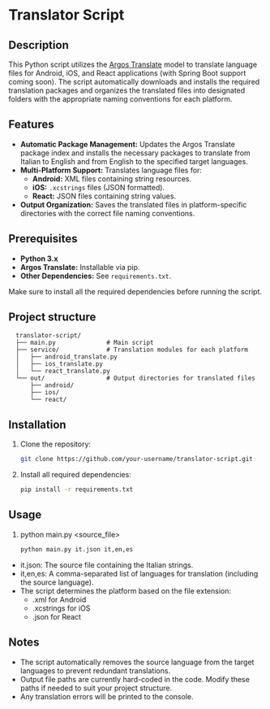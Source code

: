 # Translator Script

## Description

This Python script utilizes the [Argos Translate](https://github.com/argosopentech/argos-translate) model to translate language files for Android, iOS, and React applications (with Spring Boot support coming soon). The script automatically downloads and installs the required translation packages and organizes the translated files into designated folders with the appropriate naming conventions for each platform.

## Features

- **Automatic Package Management:** Updates the Argos Translate package index and installs the necessary packages to translate from Italian to English and from English to the specified target languages.
- **Multi-Platform Support:** Translates language files for:
  - **Android:** XML files containing string resources.
  - **iOS:** `.xcstrings` files (JSON formatted).
  - **React:** JSON files containing string values.
- **Output Organization:** Saves the translated files in platform-specific directories with the correct file naming conventions.

## Prerequisites

- **Python 3.x**
- **Argos Translate:** Installable via pip.
- **Other Dependencies:** See `requirements.txt`.

Make sure to install all the required dependencies before running the script.

## Project structure
  ```
    translator-script/
    ├── main.py              # Main script
    ├── service/             # Translation modules for each platform
    │   ├── android_translate.py
    │   ├── ios_translate.py
    │   └── react_translate.py
    └── out/                 # Output directories for translated files
        ├── android/
        ├── ios/
        └── react/
  ```

## Installation

1. Clone the repository:
   ```bash
   git clone https://github.com/your-username/translator-script.git
2. Install all required dependencies:
   ```bash
   pip install -r requirements.txt

## Usage

1. python main.py <source_file> <languages>
   ```bash
   python main.py it.json it,en,es
   
- it.json: The source file containing the Italian strings.
- it,en,es: A comma-separated list of languages for translation (including the source language).
- The script determines the platform based on the file extension:
  - .xml for Android
  - .xcstrings for iOS
  - .json for React

## Notes
- The script automatically removes the source language from the target languages to prevent redundant translations.
- Output file paths are currently hard-coded in the code. Modify these paths if needed to suit your project structure.
- Any translation errors will be printed to the console.